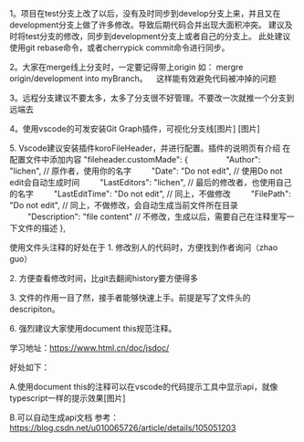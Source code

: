 <!--
 * @Author: wangyunbo
 * @Date: 2021-07-12 17:23:43
 * @LastEditors: wangyunbo
 * @LastEditTime: 2021-07-12 17:25:06
 * @Description: file content
 * @FilePath: \dayByday\git\share.md
-->
1。项目在test分支上改了以后，没有及时同步到develop分支上来，并且又在development分支上做了许多修改。导致后期代码合并出现大面积冲突。
建议及时将test分支的修改，同步到development分支上或者自己的分支上。
此处建议使用git rebase命令，或者cherrypick commit命令进行同步。
 

2。大家在merge线上分支时，一定要记得带上origin 如： mergre origin/development into myBranch。
   这样能有效避免代码被冲掉的问题

3。远程分支建议不要太多，太多了分支很不好管理。不要改一次就推一个分支到远端去

4。使用vscode的可发安装Git Graph插件，可视化分支线[图片] [图片] 

5. Vscode建议安装插件koroFileHeader，并进行配置。插件的说明页有介绍
在配置文件中添加内容
"fileheader.customMade": {        
        "Author": "lichen", // 原作者，使用你的名字
        "Date": "Do not edit", // 使用Do not edit会自动生成时间
        "LastEditors": "lichen", // 最后的修改者，也使用自己的名字
        "LastEditTime": "Do not edit", // 同上，不做修改
        "FilePath": "Do not edit", // 同上，不做修改，会自动生成当前文件所在目录
        "Description": "file content" // 不修改，生成以后，需要自己在注释里写一下文件的描述
},
 

使用文件头注释的好处在于
1. 修改别人的代码时，方便找到作者询问（zhao guo）

2. 方便查看修改时间，比git去翻阅history要方便得多

3. 文件的作用一目了然，接手者能够快速上手。前提是写了文件头的descripiton。
 
 

6. 强烈建议大家使用document this规范注释。

学习地址：https://www.html.cn/doc/jsdoc/

好处如下：

A.使用document this的注释可以在vscode的代码提示工具中显示api，就像typescript一样的提示效果[图片] 

B.可以自动生成api文档   参考：https://blog.csdn.net/u010065726/article/details/105051203